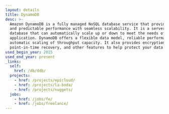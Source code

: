 ```yaml
---
layout: details
title: DynamoDB
desc: >-
  Amazon DynamoDB is a fully managed NoSQL database service that provides fast
  and predictable performance with seamless scalability. It is a serverless
  database that can automatically scale up or down to meet the needs of your
  application. DynamoDB offers a flexible data model, reliable performance, and
  automatic scaling of throughput capacity. It also provides encryption at rest,
  point-in-time recovery, and other features to help protect your data.
used_begin_year: 2015
used_end_year: present
_links:
  self:
    href: /db/ddb/
  projects:
    - href: /projects/epicloud/
    - href: /projects/la-boda/
    - href: /projects/nuggets/
  jobs:
    - href: /jobs/fe/
    - href: /jobs/freelance/
---
```

